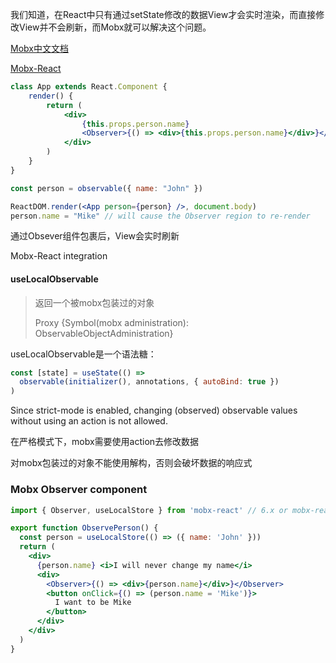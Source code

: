 我们知道，在React中只有通过setState修改的数据View才会实时渲染，而直接修改View并不会刷新，而Mobx就可以解决这个问题。

[Mobx中文文档](https://cn.mobx.js.org/intro/overview.html)

[Mobx-React](https://www.npmjs.com/package/mobx-react)

```jsx
class App extends React.Component {
    render() {
        return (
            <div>
                {this.props.person.name}
                <Observer>{() => <div>{this.props.person.name}</div>}</Observer>
            </div>
        )
    }
}

const person = observable({ name: "John" })

ReactDOM.render(<App person={person} />, document.body)
person.name = "Mike" // will cause the Observer region to re-render
```

通过Obsever组件包裹后，View会实时刷新

Mobx-React integration

#### useLocalObservable

> 返回一个被mobx包装过的对象
>
> Proxy {Symbol(mobx administration): ObservableObjectAdministration}

useLocalObservable是一个语法糖：

```js
const [state] = useState(() =>
  observable(initializer(), annotations, { autoBind: true })
)
```



Since strict-mode is enabled, changing (observed) observable values without using an action is not allowed.

在严格模式下，mobx需要使用action去修改数据

对mobx包装过的对象不能使用解构，否则会破坏数据的响应式

### Mobx Observer component

```jsx
import { Observer, useLocalStore } from 'mobx-react' // 6.x or mobx-react-lite@1.4.0

export function ObservePerson() {
  const person = useLocalStore(() => ({ name: 'John' }))
  return (
    <div>
      {person.name} <i>I will never change my name</i>
      <div>
        <Observer>{() => <div>{person.name}</div>}</Observer>
        <button onClick={() => (person.name = 'Mike')}>
          I want to be Mike
        </button>
      </div>
    </div>
  )
}
```



### 